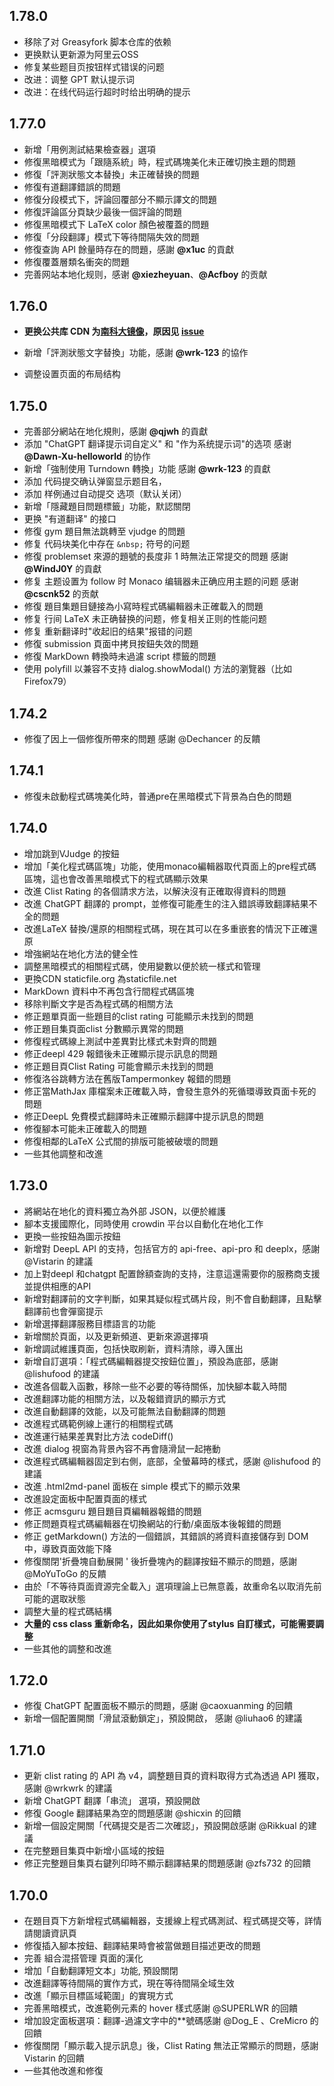 ## 1.78.0

- 移除了对 Greasyfork 脚本仓库的依赖
- 更换默认更新源为阿里云OSS
- 修复某些题目页按钮样式错误的问题
- 改进：调整 GPT 默认提示词
- 改进：在线代码运行超时时给出明确的提示

## 1.77.0

- 新增「用例測試結果檢查器」選項
- 修復黑暗模式为「跟隨系統」時，程式碼塊美化未正確切換主題的問題
- 修復「評測狀態文本替換」未正確替换的問題
- 修復有道翻譯錯誤的問題
- 修復分段模式下，評論回覆部分不顯示譯文的問題
- 修復評論區分頁缺少最後一個評論的問題
- 修復黑暗模式下 LaTeX color 顏色被覆蓋的問題
- 修復「分段翻譯」模式下等待間隔失效的問題
- 修復查詢 API 餘量時存在的問題，感謝 **@x1uc** 的貢獻
- 修復覆蓋層類名衝突的問題
- 完善网站本地化规则，感谢 **@xiezheyuan**、**@Acfboy** 的贡献

## 1.76.0

- **更换公共库 CDN 为[南科大镜像](https://mirrors.sustech.edu.cn/help/cdnjs.html)，原因见 [issue](https://github.com/beijixiaohu/OJBetter/issues/151)**

- 新增「評測狀態文字替換」功能，感謝 **@wrk-123** 的協作

- 调整设置页面的布局结构

## 1.75.0

- 完善部分網站在地化規則，感謝 **@qjwh** 的貢獻
- 添加 "ChatGPT 翻译提示词自定义" 和 "作为系统提示词"的选项 感谢 **@Dawn-Xu-helloworld** 的协作
- 新增「強制使用 Turndown 轉換」功能 感謝 **@wrk-123** 的貢獻
- 添加 代码提交确认弹窗显示题目名，
- 添加 样例通过自动提交 选项（默认关闭）
- 新增「隱藏題目問題標籤」功能，默認關閉
- 更换 "有道翻译" 的接口
- 修復 gym 題目無法跳轉至 vjudge 的問題
- 修复 代码块美化中存在 `&nbsp;` 符号的问题
- 修復 problemset 來源的題號的長度非 1 時無法正常提交的問題 感謝 **@WindJ0Y** 的貢獻
- 修复 主题设置为 follow 时 Monaco 编辑器未正确应用主题的问题 感谢 **@cscnk52** 的贡献
- 修復 題目集題目鏈接為小寫時程式碼編輯器未正確載入的問題
- 修复 行间 LaTeX 未正确替换的问题，修复相关正则的性能问题
- 修复 重新翻译时"收起旧的结果"报错的问题
- 修復 submission 頁面中拷貝按鈕失效的問題
- 修復 MarkDown 轉換時未過濾 script 標籤的問題
- 使用 polyfill 以兼容不支持 dialog.showModal() 方法的瀏覽器（比如 Firefox79）

## 1.74.2

- 修復了因上一個修復所帶來的問題 感謝 @Dechancer 的反饋

## 1.74.1

- 修復未啟動程式碼塊美化時，普通pre在黑暗模式下背景為白色的問題

## 1.74.0

- 增加跳到VJudge 的按鈕
- 增加「美化程式碼區塊」功能，使用monaco編輯器取代頁面上的pre程式碼區塊，這也會改善黑暗模式下的程式碼顯示效果
- 改進 Clist Rating 的各個請求方法，以解決沒有正確取得資料的問題
- 改進 ChatGPT 翻譯的 prompt，並修復可能產生的注入錯誤導致翻譯結果不全的問題
- 改進LaTeX 替換/還原的相關程式碼，現在其可以在多重嵌套的情況下正確還原
- 增強網站在地化方法的健全性
- 調整黑暗模式的相關程式碼，使用變數以便於統一樣式和管理
- 更換CDN staticfile.org 為staticfile.net
- MarkDown 資料中不再包含行間程式碼區塊
- 移除判斷文字是否為程式碼的相關方法
- 修正題單頁面一些題目的clist rating 可能顯示未找到的問題
- 修正題目集頁面clist 分數顯示異常的問題
- 修復程式碼線上測試中差異對比樣式未對齊的問題
- 修正deepl 429 報錯後未正確顯示提示訊息的問題
- 修正題目頁Clist Rating 可能會顯示未找到的問題
- 修復洛谷跳轉方法在舊版Tampermonkey 報錯的問題
- 修正當MathJax 庫檔案未正確載入時，會發生意外的死循環導致頁面卡死的問題
- 修正DeepL 免費模式翻譯時未正確顯示翻譯中提示訊息的問題
- 修復腳本可能未正確載入的問題
- 修復相鄰的LaTeX 公式間的排版可能被破壞的問題
- 一些其他調整和改進

## 1.73.0

- 將網站在地化的資料獨立為外部 JSON，以便於維護
- 腳本支援國際化，同時使用 crowdin 平台以自動化在地化工作
- 更換一些按鈕為圖示按鈕
- 新增對 DeepL API 的支持，包括官方的 api-free、api-pro 和 deeplx，感謝 @Vistarin 的建議
- 加上對deepl 和chatgpt 配置餘額查詢的支持，注意這還需要你的服務商支援並提供相應的API
- 新增對翻譯前的文字判斷，如果其疑似程式碼片段，則不會自動翻譯，且點擊翻譯前也會彈窗提示
- 新增選擇翻譯服務目標語言的功能
- 新增關於頁面，以及更新頻道、更新來源選擇項
- 新增調試維護頁面，包括快取刷新，資料清除，導入匯出
- 新增自訂選項：「程式碼編輯器提交按鈕位置」，預設為底部，感謝 @lishufood 的建議
- 改進各個載入函數，移除一些不必要的等待關係，加快腳本載入時間
- 改進翻譯功能的相關方法，以及報錯資訊的顯示方式
- 改進自動翻譯的效能，以及可能無法自動翻譯的問題
- 改進程式碼範例線上運行的相關程式碼
- 改進運行結果差異對比方法 codeDiff()
- 改進 dialog 視窗為背景內容不再會隨滑鼠一起捲動
- 改進程式碼編輯器固定到右側，底部，全螢幕時的樣式，感謝 @lishufood 的建議
- 改進 .html2md-panel 面板在 simple 模式下的顯示效果
- 改進設定面板中配置頁面的樣式
- 修正 acmsguru 題目題目頁編輯器報錯的問題
- 修正問題頁程式碼編輯器在切換網站的行動/桌面版本後報錯的問題
- 修正 getMarkdown() 方法的一個錯誤，其錯誤的將資料直接儲存到 DOM 中，導致頁面效能下降
- 修復關閉'折疊塊自動展開 ' 後折疊塊內的翻譯按鈕不顯示的問題，感謝 @MoYuToGo 的反饋
- 由於「不等待頁面資源完全載入」選項理論上已無意義，故重命名以取消先前可能的選取狀態
- 調整大量的程式碼結構
- **大量的 css class 重新命名，因此如果你使用了stylus 自訂樣式，可能需要調整**
- 一些其他的調整和改進

## 1.72.0

- 修復 ChatGPT 配置面板不顯示的問題，感謝 @caoxuanming 的回饋
- 新增一個配置開關「滑鼠滾動鎖定」，預設開啟， 感謝 @liuhao6 的建議

## 1.71.0

- 更新 clist rating 的 API 為 v4，調整題目頁的資料取得方式為透過 API 獲取，感謝 @wrkwrk 的建議
- 新增 ChatGPT 翻譯「串流」 選項，預設開啟
- 修復 Google 翻譯結果為空的問題感謝 @shicxin 的回饋
- 新增一個設定開關「代碼提交是否二次確認」，預設開啟感謝 @Rikkual 的建議
- 在完整題目集頁中新增小區域的按鈕
- 修正完整題目集頁右鍵列印時不顯示翻譯結果的問題感謝 @zfs732 的回饋

## 1.70.0

- 在題目頁下方新增程式碼編輯器，支援線上程式碼測試、程式碼提交等，詳情請閱讀資訊頁
- 修復插入腳本按鈕、翻譯結果時會被當做題目描述更改的問題
- 完善 組合混搭管理 頁面的漢化
- 增加「自動翻譯短文本」功能, 預設關閉
- 改進翻譯等待間隔的實作方式，現在等待間隔全域生效
- 改進「顯示目標區域範圍」的實現方式
- 完善黑暗模式，改進範例元素的 hover 樣式感謝 @SUPERLWR 的回饋
- 增加設定面板選項：翻譯-過濾文字中的\*\*號碼感謝 @Dog_E 、CreMicro 的回饋
- 修復關閉「顯示載入提示訊息」後，Clist Rating 無法正常顯示的問題，感謝 Vistarin 的回饋
- 一些其他改進和修復